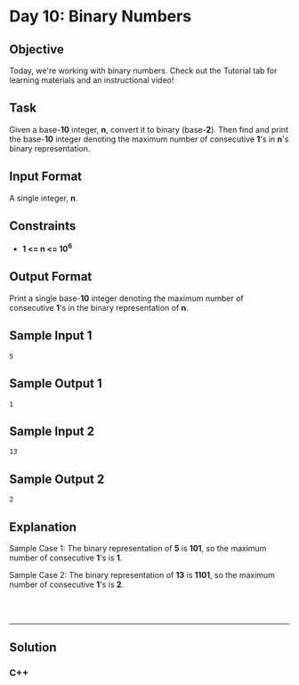 # Day 10: Binary Numbers
## Objective

Today, we're working with binary numbers. Check out the Tutorial tab for learning materials and an instructional video!


## Task

Given a base-**10** integer, **n**, convert it to binary (base-**2**). Then find and print the base-**10** integer denoting the maximum number of consecutive **1**'s in **n**'s binary representation.


## Input Format

A single integer, **n**.


## Constraints
   
- **1 <= n <= 10<sup>6</sup>**


## Output Format

Print a single base-**10** integer denoting the maximum number of consecutive **1**'s in the binary representation of **n**.


## Sample Input 1

```
5
```


## Sample Output 1

```
1
```

## Sample Input 2

```
13
```


## Sample Output 2

```
2
```

## Explanation

Sample Case 1: 
The binary representation of **5** is **101**, so the maximum number of consecutive **1**'s is **1**.

Sample Case 2: 
The binary representation of **13** is **1101**, so the maximum number of consecutive **1**'s is **2**.

<br/>
<br/>

---


## Solution 
### C++

```

````
